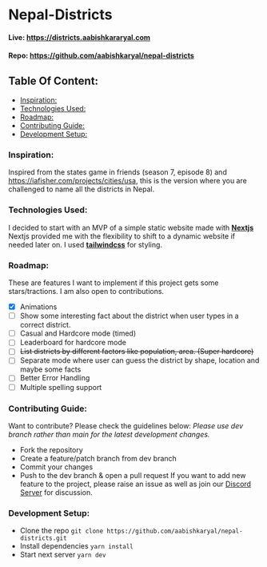 # Nepal-Districts

#### Live: <https://districts.aabishkararyal.com>

#### Repo: <https://github.com/aabishkaryal/nepal-districts>

## Table Of Content:
  - [Inspiration:](#inspiration)
  - [Technologies Used:](#technologies-used)
  - [Roadmap:](#roadmap)
  - [Contributing Guide:](#contributing-guide)
  - [Development Setup:](#development-setup)

### Inspiration:

Inspired from the states game in friends (season 7, episode 8) and <https://iafisher.com/projects/cities/usa>, this is the version where you are challenged to name all the districts in Nepal.

### Technologies Used:

I decided to start with an MVP of a simple static website made with **[Nextjs](https://nextjs.org)** Nextjs provided me with the flexibility to shift to a dynamic website if needed later on. I used **[tailwindcss](https://tailwindcss.com)** for styling.

### Roadmap:

These are features I want to implement if this project gets some stars/tractions. I am also open to contributions.

- [x] Animations
- [ ] Show some interesting fact about the district when user types in a correct district.
- [ ] Casual and Hardcore mode (timed)
- [ ] Leaderboard for hardcore mode
- [ ] ~~List districts by different factors like population, area. (Super hardcore)~~
- [ ] Separate mode where user can guess the district by shape, location and maybe some facts
- [ ] Better Error Handling
- [ ] Multiple spelling support

### Contributing Guide:

Want to contribute? Please check the guidelines below:
*Please use dev branch rather than main for the latest development changes.*

- Fork the repository
- Create a feature/patch branch from dev branch
- Commit your changes
- Push to the dev branch & open a pull request
If you want to add new feature to the project, please raise an issue as well as join our [Discord Server](https://dsc.gg/askbuddie) for discussion.

### Development Setup:

- Clone the repo
  `git clone https://github.com/aabishkaryal/nepal-districts.git`
- Install dependencies
  `yarn install`
- Start next server
  `yarn dev`